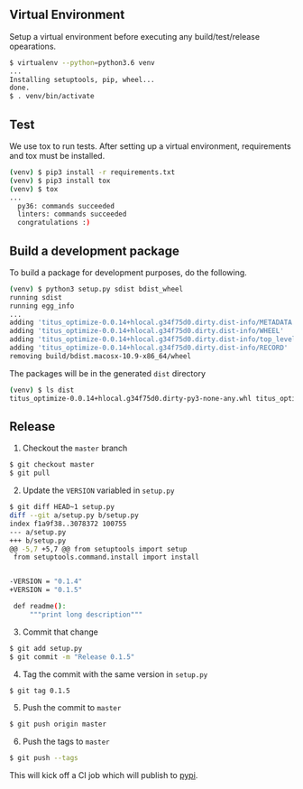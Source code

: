 ## Virtual Environment
Setup a virtual environment before executing any build/test/release opearations.

```bash
$ virtualenv --python=python3.6 venv
...
Installing setuptools, pip, wheel...
done.
$ . venv/bin/activate
```

## Test
We use tox to run tests. After setting up a virtual environment, requirements and tox must be installed.

```bash
(venv) $ pip3 install -r requirements.txt
(venv) $ pip3 install tox
(venv) $ tox
...
  py36: commands succeeded
  linters: commands succeeded
  congratulations :)
```

## Build a development package
To build a package for development purposes, do the following.
```bash
(venv) $ python3 setup.py sdist bdist_wheel
running sdist
running egg_info
...
adding 'titus_optimize-0.0.14+hlocal.g34f75d0.dirty.dist-info/METADATA'
adding 'titus_optimize-0.0.14+hlocal.g34f75d0.dirty.dist-info/WHEEL'
adding 'titus_optimize-0.0.14+hlocal.g34f75d0.dirty.dist-info/top_level.txt'
adding 'titus_optimize-0.0.14+hlocal.g34f75d0.dirty.dist-info/RECORD'
removing build/bdist.macosx-10.9-x86_64/wheel
```

The packages will be in the generated `dist` directory
```bash
(venv) $ ls dist
titus_optimize-0.0.14+hlocal.g34f75d0.dirty-py3-none-any.whl titus_optimize-0.0.14+hlocal.g34f75d0.dirty.tar.gz
```

## Release
1. Checkout the `master` branch
```bash
$ git checkout master
$ git pull
```

2. Update the `VERSION` variabled in `setup.py`
```bash
$ git diff HEAD~1 setup.py
diff --git a/setup.py b/setup.py
index f1a9f38..3078372 100755
--- a/setup.py
+++ b/setup.py
@@ -5,7 +5,7 @@ from setuptools import setup
 from setuptools.command.install import install


-VERSION = "0.1.4"
+VERSION = "0.1.5"

 def readme():
     """print long description"""
```

3. Commit that change
```bash
$ git add setup.py
$ git commit -m "Release 0.1.5"
```

4. Tag the commit with the same version in `setup.py`
```bash
$ git tag 0.1.5
```

5. Push the commit to `master`
```bash
$ git push origin master
```

6. Push the tags to `master`
```bash
$ git push --tags
```

This will kick off a CI job which will publish to [pypi](https://pypi.org/project/titus-optimize/).
